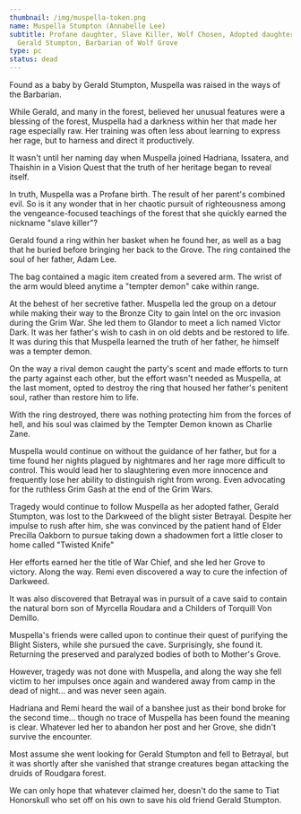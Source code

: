 ```yaml
---
thumbnail: /img/muspella-token.png
name: Muspella Stumpton (Annabelle Lee)
subtitle: Profane daughter, Slave Killer, Wolf Chosen, Adopted daughter of
  Gerald Stumpton, Barbarian of Wolf Grove
type: pc
status: dead
---
```

Found as a baby by Gerald Stumpton, Muspella was raised in the ways of the Barbarian. 

While Gerald, and many in the forest, believed her unusual features were a blessing of the forest, Muspella had a darkness within her that made her rage especially raw. Her training was often less about learning to express her rage, but to harness and direct it productively.

It wasn't until her naming day when Muspella joined Hadriana, Issatera, and Thaishin in a Vision Quest that the truth of her heritage began to reveal itself.

In truth, Muspella was a Profane birth. The result of her parent's combined evil. So is it any wonder that in her chaotic pursuit of righteousness among the vengeance-focused teachings of the forest that she quickly earned the nickname "slave killer"?

Gerald found a ring within her basket when he found her, as well as a bag that he buried before bringing her back to the Grove. The ring contained the soul of her father, Adam Lee.

The bag contained a magic item created from a severed arm. The wrist of the arm would bleed anytime a "tempter demon" cake within range.

At the behest of her secretive father. Muspella led the group on a detour while making their way to the Bronze City to gain Intel on the orc invasion during the Grim War. She led them to Glandor to meet a lich named Victor Dark. It was her father's wish to cash in on old debts and be restored to life. It was during this that Muspella learned the truth of her father, he himself was a tempter demon.

On the way a rival demon caught the party's scent and made efforts to turn the party against each other, but the effort wasn't needed as Muspella, at the last moment, opted to destroy the ring that housed her father's penitent soul, rather than restore him to life.

With the ring destroyed, there was nothing protecting him from the forces of hell, and his soul was claimed by the Tempter Demon known as Charlie Zane.

Muspella would continue on without the guidance of her father, but for a time found her nights plagued by nightmares and her rage more difficult to control. This would lead her to slaughtering even more innocence and frequently lose her ability to distinguish right from wrong. Even advocating for the ruthless Grim Gash at the end of the Grim Wars.  

Tragedy would continue to follow Muspella as her adopted father, Gerald Stumpton, was lost to the Darkweed of the blight sister Betrayal. Despite her impulse to rush after him, she was convinced by the patient hand of Elder Precilla Oakborn to pursue taking down a shadowmen fort a little closer to home called "Twisted Knife"

Her efforts earned her the title of War Chief, and she led her Grove to victory. Along the way. Remi even discovered a way to cure the infection of Darkweed.

It was also discovered that Betrayal was in pursuit of a cave said to contain the natural born son of Myrcella Roudara and a Childers of Torquill Von Demillo.

Muspella's friends were called upon to continue their quest of purifying the Blight Sisters, while she pursued the cave. Surprisingly, she found it. Returning the preserved and paralyzed bodies of both to Mother's Grove. 

However, tragedy was not done with Muspella, and along the way she fell victim to her impulses once again and wandered away from camp in the dead of night... and was never seen again.

Hadriana and Remi heard the wail of a banshee just as their bond broke for the second time... though no trace of Muspella has been found the meaning is clear. Whatever led her to abandon her post and her Grove, she didn't survive the encounter.

Most assume she went looking for Gerald Stumpton and fell to Betrayal, but it was shortly after she vanished that strange creatures began attacking the druids of Roudgara forest.

We can only hope that whatever claimed her, doesn't do the same to Tiat Honorskull who set off on his own to save his old friend Gerald Stumpton.